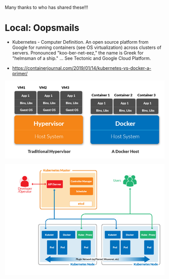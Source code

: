 Many thanks to who has shared these!!!

# Local: Oopsmails

- Kubernetes - Computer Definition. An open source platform from Google for running containers (see OS virtualization) across clusters of servers. Pronounced "koo-ber-net-eez," the name is Greek for "helmsman of a ship." ... See Tectonic and Google Cloud Platform.

- https://containerjournal.com/2019/01/14/kubernetes-vs-docker-a-primer/ 

![VMWare and Docker](https://github.com/oopsmails/general-info/blob/master/InterviewQuestions/HypervisorVsDocker.png)

![Kubernetes Structure](https://github.com/oopsmails/general-info/blob/master/InterviewQuestions/Kubernetes-Structure.png)




















